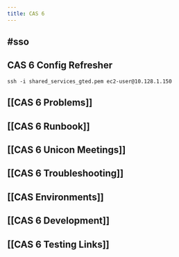 ```yaml
---
title: CAS 6
---
```


## #sso
## CAS 6 Config Refresher
` ssh -i shared_services_gted.pem ec2-user@10.128.1.150 `
## [[CAS 6 Problems]]
## [[CAS 6 Runbook]]
## [[CAS 6 Unicon Meetings]]
## [[CAS 6 Troubleshooting]]
## [[CAS Environments]]
## [[CAS 6 Development]]
## [[CAS 6 Testing Links]]
